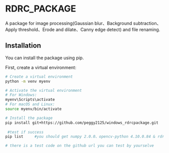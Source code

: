 # RDRC_PACKAGE

A package for image processing(Gaussian blur、Background subtraction、Apply threshold、Erode and dilate、Canny edge detect) and file renaming.

## Installation

You can install the package using pip.
 
 First, create a virtual environment:

```bash
# Create a virtual environment
python -m venv myenv

# Activate the virtual environment
# For Windows:
myenv\Scripts\activate
# For macOS and Linux:
source myenv/bin/activate

# Install the package
pip install git+https://github.com/peggy2125/windows_rdrcpackage.git
 
 #test if success
pip list     #you should get numpy 2.0.0、opencv-python 4.10.0.84 & rdrc_package 0.1.0

# there is a test code on the github url you can test by yourselve